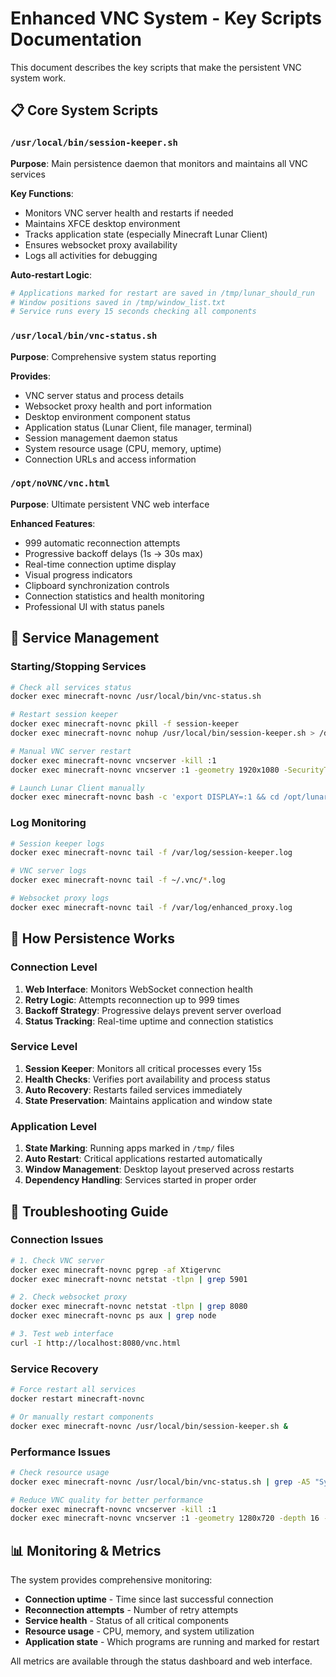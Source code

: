 # Enhanced VNC System - Key Scripts Documentation

This document describes the key scripts that make the persistent VNC system work.

## 📋 Core System Scripts

### `/usr/local/bin/session-keeper.sh`
**Purpose**: Main persistence daemon that monitors and maintains all VNC services

**Key Functions**:
- Monitors VNC server health and restarts if needed
- Maintains XFCE desktop environment 
- Tracks application state (especially Minecraft Lunar Client)
- Ensures websocket proxy availability
- Logs all activities for debugging

**Auto-restart Logic**:
```bash
# Applications marked for restart are saved in /tmp/lunar_should_run
# Window positions saved in /tmp/window_list.txt
# Service runs every 15 seconds checking all components
```

### `/usr/local/bin/vnc-status.sh`
**Purpose**: Comprehensive system status reporting

**Provides**:
- VNC server status and process details
- Websocket proxy health and port information
- Desktop environment component status
- Application status (Lunar Client, file manager, terminal)
- Session management daemon status
- System resource usage (CPU, memory, uptime)
- Connection URLs and access information

### `/opt/noVNC/vnc.html`
**Purpose**: Ultimate persistent VNC web interface

**Enhanced Features**:
- 999 automatic reconnection attempts
- Progressive backoff delays (1s → 30s max)
- Real-time connection uptime display
- Visual progress indicators
- Clipboard synchronization controls
- Connection statistics and health monitoring
- Professional UI with status panels

## 🔧 Service Management

### Starting/Stopping Services
```bash
# Check all services status
docker exec minecraft-novnc /usr/local/bin/vnc-status.sh

# Restart session keeper
docker exec minecraft-novnc pkill -f session-keeper
docker exec minecraft-novnc nohup /usr/local/bin/session-keeper.sh > /dev/null 2>&1 &

# Manual VNC server restart
docker exec minecraft-novnc vncserver -kill :1
docker exec minecraft-novnc vncserver :1 -geometry 1920x1080 -SecurityTypes None

# Launch Lunar Client manually
docker exec minecraft-novnc bash -c 'export DISPLAY=:1 && cd /opt/lunarclient && ./lunarclient --no-sandbox &'
```

### Log Monitoring
```bash
# Session keeper logs
docker exec minecraft-novnc tail -f /var/log/session-keeper.log

# VNC server logs  
docker exec minecraft-novnc tail -f ~/.vnc/*.log

# Websocket proxy logs
docker exec minecraft-novnc tail -f /var/log/enhanced_proxy.log
```

## 🎯 How Persistence Works

### Connection Level
1. **Web Interface**: Monitors WebSocket connection health
2. **Retry Logic**: Attempts reconnection up to 999 times
3. **Backoff Strategy**: Progressive delays prevent server overload
4. **Status Tracking**: Real-time uptime and connection statistics

### Service Level  
1. **Session Keeper**: Monitors all critical processes every 15s
2. **Health Checks**: Verifies port availability and process status
3. **Auto Recovery**: Restarts failed services immediately
4. **State Preservation**: Maintains application and window state

### Application Level
1. **State Marking**: Running apps marked in `/tmp/` files
2. **Auto Restart**: Critical applications restarted automatically
3. **Window Management**: Desktop layout preserved across restarts
4. **Dependency Handling**: Services started in proper order

## 🚨 Troubleshooting Guide

### Connection Issues
```bash
# 1. Check VNC server
docker exec minecraft-novnc pgrep -af Xtigervnc
docker exec minecraft-novnc netstat -tlpn | grep 5901

# 2. Check websocket proxy
docker exec minecraft-novnc netstat -tlpn | grep 8080
docker exec minecraft-novnc ps aux | grep node

# 3. Test web interface
curl -I http://localhost:8080/vnc.html
```

### Service Recovery
```bash
# Force restart all services
docker restart minecraft-novnc

# Or manually restart components
docker exec minecraft-novnc /usr/local/bin/session-keeper.sh &
```

### Performance Issues
```bash
# Check resource usage
docker exec minecraft-novnc /usr/local/bin/vnc-status.sh | grep -A5 "System Resources"

# Reduce VNC quality for better performance
docker exec minecraft-novnc vncserver -kill :1
docker exec minecraft-novnc vncserver :1 -geometry 1280x720 -depth 16 -SecurityTypes None
```

## 📊 Monitoring & Metrics

The system provides comprehensive monitoring:
- **Connection uptime** - Time since last successful connection
- **Reconnection attempts** - Number of retry attempts
- **Service health** - Status of all critical components  
- **Resource usage** - CPU, memory, and system utilization
- **Application state** - Which programs are running and marked for restart

All metrics are available through the status dashboard and web interface.
